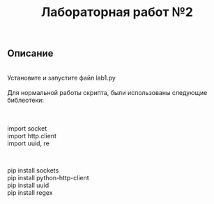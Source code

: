 <a> <h1 align="center"> Лабораторная работ №2 </h1></a>
<br>
<a> <h2 align="left"> Описание </h2></a>
<br>
Установите и запустите файл lab1.py
<br>
<br>
Для нормальной работы скрипта, были использованы следующие библеотеки:
<br>
<br>
<br>
<body>

import  socket </br> 
import http.client<br>
import uuid, re<br>
</body>
<br>

<body>

pip install sockets</br>
pip install python-http-client</br>
pip install uuid</br>
pip install regex </br> 

</body>

